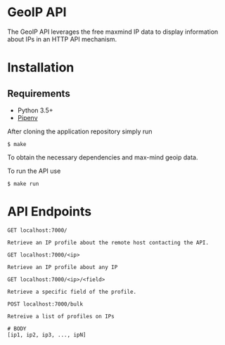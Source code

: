 GeoIP API
=========

The GeoIP API leverages the free maxmind IP data to display information about IPs in an HTTP API mechanism.

Installation
============

Requirements
------------
* Python 3.5+
* [Pipenv](https://pipenv.readthedocs.io/en/latest/)

After cloning the application repository simply run

```
$ make
```

To obtain the necessary dependencies and max-mind geoip data.

To run the API use

```
$ make run
```

API Endpoints
=============

```
GET localhost:7000/

Retrieve an IP profile about the remote host contacting the API.
```

```
GET localhost:7000/<ip>

Retrieve an IP profile about any IP
```

```
GET localhost:7000/<ip>/<field>

Retrieve a specific field of the profile.
```


```
POST localhost:7000/bulk

Retreive a list of profiles on IPs

# BODY
[ip1, ip2, ip3, ..., ipN]
```